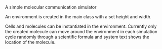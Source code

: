 A simple molecular communication simulator

An environment is created in the main class with a set height and width. 

Cells and molecules can be instantiated in the environment. Currently only the created molecule can move around 
the environment in each simulation cycle randomly through a scientific formula and system text shows the location of the molecule.
